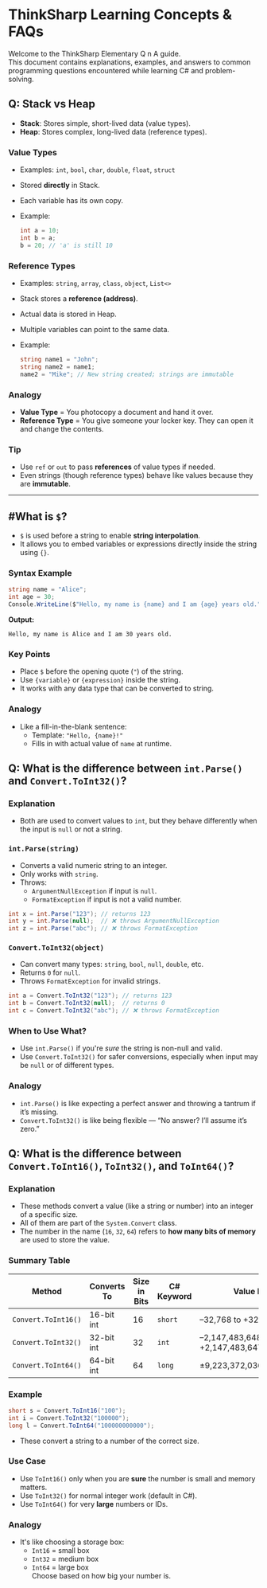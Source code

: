 # ThinkSharp Learning Concepts & FAQs

Welcome to the ThinkSharp Elementary Q n A guide.  
This document contains explanations, examples, and answers to common programming questions encountered while learning C# and problem-solving.

## Q: Stack vs Heap

- **Stack**: Stores simple, short-lived data (value types).
- **Heap**: Stores complex, long-lived data (reference types).

### Value Types

- Examples: `int`, `bool`, `char`, `double`, `float`, `struct`
- Stored **directly** in Stack.
- Each variable has its own copy.
- Example:

  ```csharp
  int a = 10;
  int b = a;
  b = 20; // 'a' is still 10
  ```

### Reference Types

- Examples: `string`, `array`, `class`, `object`, `List<>`
- Stack stores a **reference (address)**.
- Actual data is stored in Heap.
- Multiple variables can point to the same data.
- Example:

  ```csharp
  string name1 = "John";
  string name2 = name1;
  name2 = "Mike"; // New string created; strings are immutable
  ```

### Analogy

- **Value Type** = You photocopy a document and hand it over.
- **Reference Type** = You give someone your locker key. They can open it and change the contents.

### Tip

- Use `ref` or `out` to pass **references** of value types if needed.
- Even strings (though reference types) behave like values because they are **immutable**.

---

## #What is `$`?

- `$` is used before a string to enable **string interpolation**.
- It allows you to embed variables or expressions directly inside the string using `{}`.

### Syntax Example

```csharp
string name = "Alice";
int age = 30;
Console.WriteLine($"Hello, my name is {name} and I am {age} years old.");
```

**Output:**
```
Hello, my name is Alice and I am 30 years old.
```

### Key Points

- Place `$` before the opening quote (`"`) of the string.
- Use `{variable}` or `{expression}` inside the string.
- It works with any data type that can be converted to string.

### Analogy

- Like a fill-in-the-blank sentence:
  - Template: `"Hello, {name}!"`
  - Fills in with actual value of `name` at runtime.

## Q: What is the difference between `int.Parse()` and `Convert.ToInt32()`?

### Explanation

- Both are used to convert values to `int`, but they behave differently when the input is `null` or not a string.

### `int.Parse(string)`

- Converts a valid numeric string to an integer.
- Only works with `string`.
- Throws:
  - `ArgumentNullException` if input is `null`.
  - `FormatException` if input is not a valid number.

```csharp
int x = int.Parse("123"); // returns 123
int y = int.Parse(null);  // ❌ throws ArgumentNullException
int z = int.Parse("abc"); // ❌ throws FormatException
```

### `Convert.ToInt32(object)`

- Can convert many types: `string`, `bool`, `null`, `double`, etc.
- Returns `0` for `null`.
- Throws `FormatException` for invalid strings.

```csharp
int a = Convert.ToInt32("123"); // returns 123
int b = Convert.ToInt32(null);  // returns 0
int c = Convert.ToInt32("abc"); // ❌ throws FormatException
```

### When to Use What?

- Use `int.Parse()` if you're *sure* the string is non-null and valid.
- Use `Convert.ToInt32()` for safer conversions, especially when input may be `null` or of different types.

### Analogy

- `int.Parse()` is like expecting a perfect answer and throwing a tantrum if it’s missing.
- `Convert.ToInt32()` is like being flexible — “No answer? I’ll assume it’s zero.”

## Q: What is the difference between `Convert.ToInt16()`, `ToInt32()`, and `ToInt64()`?

### Explanation

- These methods convert a value (like a string or number) into an integer of a specific size.
- All of them are part of the `System.Convert` class.
- The number in the name (`16`, `32`, `64`) refers to **how many bits of memory** are used to store the value.

### Summary Table

| Method              | Converts To | Size in Bits | C# Keyword | Value Range                    |
|---------------------|-------------|--------------|------------|--------------------------------|
| `Convert.ToInt16()` | 16-bit int  | 16           | `short`    | –32,768 to +32,767             |
| `Convert.ToInt32()` | 32-bit int  | 32           | `int`      | –2,147,483,648 to +2,147,483,647 |
| `Convert.ToInt64()` | 64-bit int  | 64           | `long`     | ±9,223,372,036,854,775,807     |

### Example

```csharp
short s = Convert.ToInt16("100");
int i = Convert.ToInt32("100000");
long l = Convert.ToInt64("100000000000");
```

- These convert a string to a number of the correct size.

### Use Case

- Use `ToInt16()` only when you are **sure** the number is small and memory matters.
- Use `ToInt32()` for normal integer work (default in C#).
- Use `ToInt64()` for very **large** numbers or IDs.

### Analogy

- It's like choosing a storage box:
  - `Int16` = small box
  - `Int32` = medium box
  - `Int64` = large box  
  Choose based on how big your number is.




